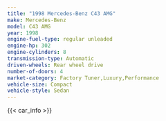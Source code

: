```yaml
---
title: "1998 Mercedes-Benz C43 AMG"
make: Mercedes-Benz
model: C43 AMG
year: 1998
engine-fuel-type: regular unleaded
engine-hp: 302
engine-cylinders: 8
transmission-type: Automatic
driven-wheels: Rear wheel drive
number-of-doors: 4
market-category: Factory Tuner,Luxury,Performance
vehicle-size: Compact
vehicle-style: Sedan
---
```


{{< car_info >}}
